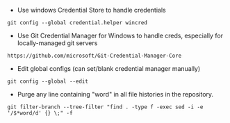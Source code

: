 - Use windows Credential Store to handle credentials

```git config --global credential.helper wincred```

- Use Git Credential Manager for Windows to handle creds, especially for locally-managed git servers

```https://github.com/microsoft/Git-Credential-Manager-Core```

- Edit global configs (can set/blank credential manager manually)

```git config --global --edit```

- Purge any line containing "word" in all file histories in the repository.

```git filter-branch --tree-filter "find . -type f -exec sed -i -e '/$*word/d' {} \;" -f```
